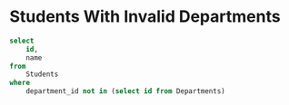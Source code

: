 # Students With Invalid Departments

```sql
select
    id,
    name
from
    Students
where
    department_id not in (select id from Departments)
```
